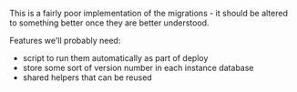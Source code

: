 This is a fairly poor implementation of the migrations - it should be altered to something better once they are better understood.

Features we'll probably need:

  * script to run them automatically as part of deploy
  * store some sort of version number in each instance database
  * shared helpers that can be reused
